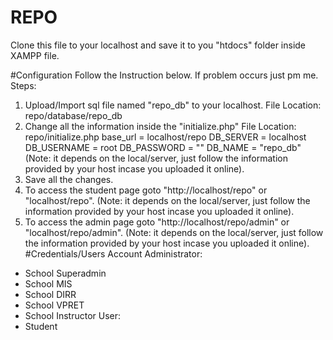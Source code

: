 # REPO
Clone this file to your localhost and save it to you "htdocs" folder inside XAMPP file.

#Configuration
Follow the Instruction below. If problem occurs just pm me.
Steps:
1. Upload/Import sql file named "repo_db" to your localhost. 
  File Location: repo/database/repo_db
2. Change all the information inside the "initialize.php"
  File Location: repo/initialize.php
  base_url = localhost/repo
  DB_SERVER = localhost
  DB_USERNAME = root
  DB_PASSWORD = ""
  DB_NAME = "repo_db"
  (Note: it depends on the local/server, just follow the information provided by your host incase you uploaded it online).
3. Save all the changes.
4. To access the student page goto "http://localhost/repo" or "localhost/repo".
(Note: it depends on the local/server, just follow the information provided by your host incase you uploaded it online).
5. To access the admin page goto "http://localhost/repo/admin" or "localhost/repo/admin".
(Note: it depends on the local/server, just follow the information provided by your host incase you uploaded it online).
#Credentials/Users Account
Administrator:
- School Superadmin
- School MIS
- School DIRR
- School VPRET
- School Instructor
User:
- Student

